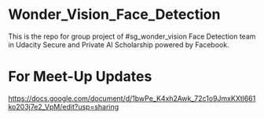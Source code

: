 # Wonder_Vision_Face_Detection
This is the repo for group project of #sg_wonder_vision Face Detection team in Udacity Secure and Private AI Scholarship powered by Facebook.

# For Meet-Up Updates
https://docs.google.com/document/d/1bwPe_K4xh2Awk_72c1o9JmxKXtl661ko203j7e2_VpM/edit?usp=sharing
